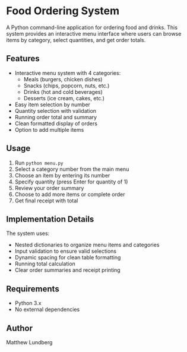 # Food Ordering System

A Python command-line application for ordering food and drinks. This system provides an interactive menu interface where users can browse items by category, select quantities, and get order totals.

## Features

- Interactive menu system with 4 categories:
  - Meals (burgers, chicken dishes)
  - Snacks (chips, popcorn, nuts, etc.)
  - Drinks (hot and cold beverages) 
  - Desserts (ice cream, cakes, etc.)
- Easy item selection by number
- Quantity selection with validation
- Running order total and summary
- Clean formatted display of orders
- Option to add multiple items

## Usage

1. Run `python menu.py`
2. Select a category number from the main menu
3. Choose an item by entering its number
4. Specify quantity (press Enter for quantity of 1)
5. Review your order summary
6. Choose to add more items or complete order
7. Get final receipt with total

## Implementation Details

The system uses:
- Nested dictionaries to organize menu items and categories
- Input validation to ensure valid selections
- Dynamic spacing for clean table formatting
- Running total calculation
- Clear order summaries and receipt printing

## Requirements

- Python 3.x
- No external dependencies

## Author

Matthew Lundberg
